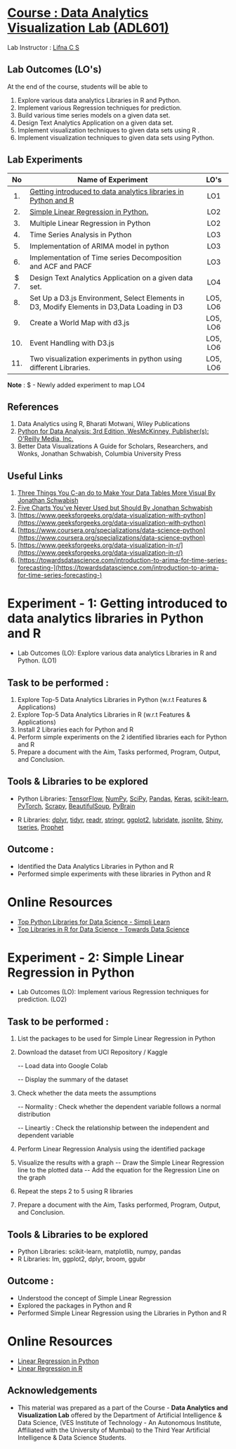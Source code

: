 # [Course : Data Analytics Visualization Lab (ADL601)](https://drive.google.com/file/d/161F1ADE5tG6hq_4epCpiciHqv8opUMfl/view?usp=drive_link)
Lab Instructor : [Lifna C S](mailto:lifna.cs@ves.ac.in)

## Lab Outcomes (LO's)
At the end of the course, students will be able to
1. Explore various data analytics Libraries in R and Python.
2. Implement various Regression techniques for prediction.
3. Build various time series models on a given data set.
4. Design Text Analytics Application on a given data set.
5. Implement visualization techniques to given data sets using R .
6. Implement visualization techniques to given data sets using Python.

## Lab Experiments
| No | Name of Experiment | LO's |
| :--: | ------------------ | :----: |
| 1. | [Getting introduced to data analytics libraries in Python and R](https://github.com/LifnaJos/ADL601-Data-Analytics-and-Visualization-Lab/blob/main/README.md#experiment---1-getting-introduced-to-data-analytics-libraries-in-python-and-r) | LO1 |
| 2. | [Simple Linear Regression in Python.](https://github.com/LifnaJos/ADL601-Data-Analytics-and-Visualization-Lab/blob/main/README.md#experiment---2-simple-linear-regression-in-python) | LO2 |
| 3. | Multiple Linear Regression in Python | LO2 |
| 4. | Time Series Analysis in Python | LO3 |
| 5. | Implementation of ARIMA model in python | LO3 |
| 6. | Implementation of Time series Decomposition and ACF and PACF | LO3 |
| $ 7. | Design Text Analytics Application on a given data set. | LO4 |
| 8. | Set Up a D3.js Environment, Select Elements in D3, Modify Elements in D3,Data Loading in D3 | LO5, LO6 |
| 9. | Create a World Map with d3.js |LO5, LO6 | 
| 10. | Event Handling with D3.js | LO5, LO6 |
| 11. | Two visualization experiments in python using different Libraries. | LO5, LO6 |

**Note** : $ - Newly added experiment to map LO4

## References
1. Data Analytics using R, Bharati Motwani, Wiley Publications
2. [Python for Data Analysis: 3rd Edition, WesMcKinney, Publisher(s): O'Reilly Media, Inc.](https://bedford-computing.co.uk/learning/wp-content/uploads/2015/10/Python-for-Data-Analysis.pdf)
3. Better Data Visualizations A Guide for Scholars, Researchers, and Wonks, Jonathan Schwabish, Columbia University Press

## Useful Links
1. [Three Things You C-an do to Make Your Data Tables More Visual By Jonathan Schwabish](https://cupblog.org/2021/03/16/three-things-you-can-do-to-make-your-data-tables-more-visual-by-jonathan-schwabish/)
2. [Five Charts You’ve Never Used but Should By Jonathan Schwabish](https://cupblog.org/2021/01/04/five-charts-youve-never-used-but-should-by-jonathan-schwabish/)
3. [https://www.geeksforgeeks.org/data-visualization-with-python](https://www.geeksforgeeks.org/data-visualization-with-python)
4. [https://www.coursera.org/specializations/data-science-python](https://www.coursera.org/specializations/data-science-python)
5. [https://www.geeksforgeeks.org/data-visualization-in-r/](https://www.geeksforgeeks.org/data-visualization-in-r/)
6. [https://towardsdatascience.com/introduction-to-arima-for-time-series-forecasting-](https://towardsdatascience.com/introduction-to-arima-for-time-series-forecasting-)

# Experiment - 1: Getting introduced to data analytics libraries in Python and R

* Lab Outcomes (LO): Explore various data analytics Libraries in R and Python. (LO1)

## Task to be performed :
1. Explore Top-5 Data Analytics Libraries in Python (w.r.t Features & Applications)
2. Explore Top-5 Data Analytics Libraries in R (w.r.t Features & Applications)
3. Install 2 Libraries each for Python and R
4. Perform simple experiments on the 2 identified libraries each for Python and R
5. Prepare a document with the Aim, Tasks performed, Program, Output, and Conclusion.

## Tools & Libraries to be explored
* Python Libraries: [TensorFlow](https://www.tensorflow.org/), [NumPy](https://numpy.org/), [SciPy](https://scipy.org/), [Pandas](https://pandas.pydata.org/), [Keras](https://keras.io/), [scikit-learn](https://scikit-learn.org/stable/), [PyTorch](https://pytorch.org/tutorials/beginner/pytorch_with_examples.html), [Scrapy](https://www.zenrows.com/blog/scrapy-python#parse-html-content), [BeautifulSoup](https://realpython.com/beautiful-soup-web-scraper-python/), [PyBrain](https://www.tutorialspoint.com/pybrain/pybrain_quick_guide.htm)

* R Libraries: [dplyr](https://www.listendata.com/2016/08/dplyr-tutorial.html), [tidyr](https://tidyr.tidyverse.org/), [readr](https://readr.tidyverse.org/), [stringr](https://cran.r-project.org/web/packages/stringr/vignettes/stringr.html), [ggplot2](https://r-statistics.co/Complete-Ggplot2-Tutorial-Part1-With-R-Code.html), [lubridate](https://cran.r-project.org/web/packages/lubridate/vignettes/lubridate.html), [jsonlite](https://cran.r-project.org/web/packages/jsonlite/vignettes/json-aaquickstart.html), [Shiny](https://shiny.posit.co/r/getstarted/shiny-basics/lesson1/index.html), [tseries](https://www.simplilearn.com/tutorials/data-science-tutorial/time-series-forecasting-in-r), [Prophet](https://medium.com/dropout-analytics/intro-to-prophet-r-7f650f86adc7)

## Outcome :
* Identified the Data Analytics Libraries in Python and R
* Performed simple experiments with these libraries in Python and R

# Online Resources
* [Top Python Libraries for Data Science - Simpli Learn](https://www.simplilearn.com/top-python-libraries-for-data-science-article)
* [Top Libraries in R for Data Science - Towards Data Science](https://towardsdatascience.com/top-r-libraries-for-data-science-9b24f658e243)

# Experiment - 2: Simple Linear Regression in Python

* Lab Outcomes (LO): Implement various Regression techniques for prediction. (LO2)

## Task to be performed :
1. List the packages to be used for Simple Linear Regression in Python
2. Download the dataset from UCI Repository / Kaggle

   -- Load data into Google Colab

   -- Display the summary of the dataset
4. Check whether the data meets the assumptions

   -- Normality : Check whether the dependent variable follows a normal distribution

   -- Lineartiy : Check the relationship between the independent and dependent variable
5. Perform Linear Regression Analysis using the identified package
6. Visualize the results with a graph
-- Draw the Simple Linear Regression line to the plotted data
-- Add the equation for the Regression Line on the graph
7. Repeat the steps 2 to 5 using R libraries
8. Prepare a document with the Aim, Tasks performed, Program, Output, and Conclusion.

## Tools & Libraries to be explored
* Python Libraries: scikit-learn, matplotlib, numpy, pandas
* R Libraries: lm, ggplot2, dplyr, broom, ggubr
    
## Outcome :
* Understood the concept of Simple Linear Regression
* Explored the packages in Python and R
* Performed Simple Linear Regression using the Libraries in Python and R

# Online Resources
* [Linear Regression in Python](https://realpython.com/linear-regression-in-python/)
* [Linear Regression in R](https://www.scribbr.com/statistics/linear-regression-in-r/)

## Acknowledgements
* This material was prepared as a part of the Course - **Data Analytics and Visualization Lab** offered by the  Department of Artificial Intelligence & Data Science, (VES Institute of Technology - An Autonomous Institute, Affiliated with the University of Mumbai) to the Third Year Artificial Intelligence & Data Science Students.
